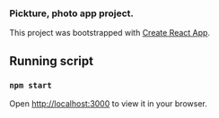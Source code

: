 ### Pickture, photo app project.

This project was bootstrapped with [Create React App](https://github.com/facebook/create-react-app).

## Running script
### `npm start`

Open [http://localhost:3000](http://localhost:3000) to view it in your browser.

